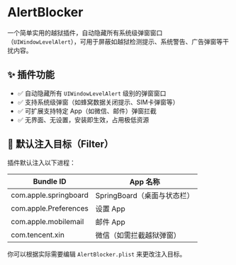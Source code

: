 # AlertBlocker

一个简单实用的越狱插件，自动隐藏所有系统级弹窗窗口（`UIWindowLevelAlert`），可用于屏蔽如越狱检测提示、系统警告、广告弹窗等干扰内容。

## ✨ 插件功能

- ✅ 自动隐藏所有 `UIWindowLevelAlert` 级别的弹窗窗口
- ✅ 支持系统级弹窗（如蜂窝数据关闭提示、SIM卡弹窗等）
- ✅ 可扩展支持特定 App（如微信、邮件）弹窗拦截
- ✅ 无界面、无设置，安装即生效，占用极低资源

## 📍 默认注入目标（Filter）

插件默认注入以下进程：

| Bundle ID                | App 名称         |
|--------------------------|------------------|
| com.apple.springboard    | SpringBoard（桌面与状态栏）|
| com.apple.Preferences    | 设置 App          |
| com.apple.mobilemail     | 邮件 App          |
| com.tencent.xin          | 微信（如需拦截越狱弹窗）|

你可以根据实际需要编辑 `AlertBlocker.plist` 来更改注入目标。
